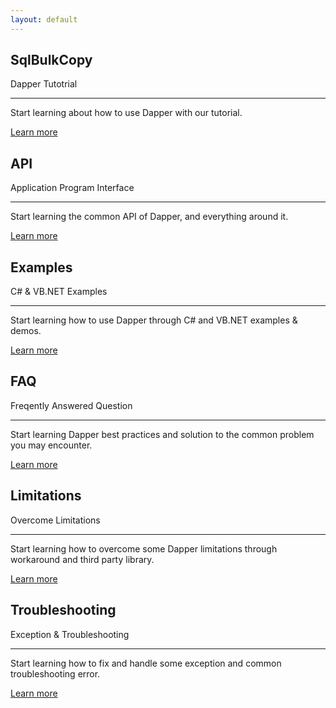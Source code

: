 ```yaml
---
layout: default
---
```


<div class="row">
	<div class="col-md-6 col-lg-4">
		<div class="jumbotron">
			<h2 class="display-4">SqlBulkCopy</h2>
			<p class="lead">Dapper Tutotrial</p>
			<hr class="my-4">
			<p>Start learning about how to use Dapper with our tutorial.</p>
			<p class="lead">
				<a class="btn btn-primary btn-lg" href="sqlbulkcopy" role="button">Learn more</a>
			</p>
		</div>
	</div>
	<div class="col-md-6 col-lg-4">
		<div class="jumbotron">
			<h2 class="display-4">API</h2>
			<p class="lead">Application Program Interface</p>
			<hr class="my-4">
			<p>Start learning the common API of Dapper, and everything around it.</p>
			<p class="lead">
				<a class="btn btn-primary btn-lg" href="sqlbulkcopy" role="button">Learn more</a>
			</p>
		</div>
	</div>
	<div class="col-md-6 col-lg-4">
		<div class="jumbotron">
			<h2 class="display-4">Examples</h2>
			<p class="lead">C# & VB.NET Examples</p>
			<hr class="my-4">
			<p>Start learning how to use Dapper through C# and VB.NET examples & demos.</p>
			<p class="lead">
				<a class="btn btn-primary btn-lg" href="examples" role="button">Learn more</a>
			</p>
		</div>
	</div>
	<div class="col-md-6 col-lg-4">
		<div class="jumbotron">
			<h2 class="display-4">FAQ</h2>
			<p class="lead">Freqently Answered Question</p>
			<hr class="my-4">
			<p>Start learning Dapper best practices and solution to the common problem you may encounter.</p>
			<p class="lead">
				<a class="btn btn-primary btn-lg" href="faq" role="button">Learn more</a>
			</p>
		</div>
	</div>
	<div class="col-md-6 col-lg-4">
		<div class="jumbotron">
			<h2 class="display-4">Limitations</h2>
			<p class="lead">Overcome Limitations</p>
			<hr class="my-4">
			<p>Start learning how to overcome some Dapper limitations through workaround and third party library.</p>
			<p class="lead">
				<a class="btn btn-primary btn-lg" href="limitations" role="button">Learn more</a>
			</p>
		</div>
	</div>
	<div class="col-md-6 col-lg-4">
		<div class="jumbotron">
			<h2 class="display-4">Troubleshooting</h2>
			<p class="lead">Exception & Troubleshooting</p>
			<hr class="my-4">
			<p>Start learning how to fix and handle some exception and common troubleshooting error.</p>
			<p class="lead">
				<a class="btn btn-primary btn-lg" href="troubleshooting" role="button">Learn more</a>
			</p>
		</div>
	</div>
</div>
